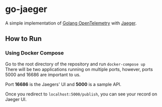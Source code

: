 # go-jaeger
A simple implementation of [Golang OpenTelemetry](https://opentelemetry.io/docs/instrumentation/go) with [Jaeger](https://www.jaegertracing.io).

## How to Run
### Using Docker Compose
Go to the root directory of the repository and run `docker-compose up`
<br />
There will be two applications running on multiple ports, however, ports 5000 and 16686 are important to us.

Port <b>16686</b> is the Jaegers' UI and <b>5000</b> is a sample API.

Once you redirect to `localhost:5000/publish`, you can see your record on Jaeger UI.
